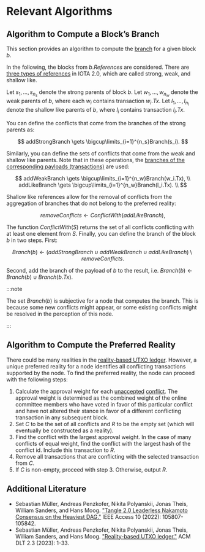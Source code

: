 # Relevant Algorithms

## Algorithm to Compute a Block’s Branch

This section provides an algorithm to compute the [branch](preliminaries.md#reality-based-utxo-ledger) for a given block $b$.

In the following, the blocks from $b.References$ are considered. There are [three types of references](preliminaries.md#block-references) in IOTA 2.0, which are called strong, weak, and shallow like.

Let $s_1,\ldots,s_{n_s}$ denote the strong parents of block $b$. Let $w_1,\ldots,w_{n_w}$ denote the weak parents of $b$, where each $w_i$ contains transaction $w_i.Tx$. Let $l_1,\ldots,l_{n_l}$ denote the shallow like parents of $b$, where $l_i$ contains transaction $l_i.Tx$.

You can define the conflicts that come from the branches of the strong parents as:

$$
addStrongBranch \gets \bigcup\limits_{i=1}^{n_s}Branch(s_i).
$$

Similarly, you can define the sets of conflicts that come from the weak and shallow like parents. Note that in these operations, the [branches of the corresponding payloads (transactions)](preliminaries.md#reality-based-utxo-ledger) are used:

$$
addWeakBranch \gets \bigcup\limits_{i=1}^{n_w}Branch(w_i.Tx), \\
addLikeBranch \gets \bigcup\limits_{i=1}^{n_w}Branch(l_i.Tx). \\
$$

Shallow like references allow for the removal of conflicts from the aggregation of branches that do not belong to the preferred reality:

$$
removeConflicts  \gets ConflictWith(addLikeBranch),
$$

The function $ConflictWith(S)$ returns the set of all conflicts conflicting with at least one element from $S$. Finally, you can define the branch of the block $b$ in two steps. First:

$$
Branch(b)\gets \left(addStrongBranch \cup addWeakBranch \cup addLikeBranch\right) \setminus removeConflicts.
$$

Second, add the branch of the payload of $b$ to the result, i.e. $Branch(b)\gets Branch(b)\cup Branch(b.Tx)$.

:::note

The set $Branch(b)$ is subjective for a node that computes the branch. This is because some new conflicts might appear, or some existing conflicts might be resolved in the perception of this node.

:::

## Algorithm to Compute the Preferred Reality

There could be many realities in the [reality-based UTXO ledger](preliminaries.md#reality-based-utxo-ledger). However, a unique preferred reality for a node identifies all conflicting transactions supported by the node. To find the preferred reality, the node can proceed with the following steps:

1. Calculate the approval weight for each [unaccepted](consensus-flags.md#acceptance-flag) [conflict](preliminaries.md#reality-based-utxo-ledger). The approval weight is determined as the combined weight of the online committee members who have voted in favor of this particular conflict and have not altered their stance in favor of a different conflicting transaction in any subsequent block.
2. Set $C$ to be the set of all conflicts and $R$ to be the empty set (which will eventually be constructed as a reality).
3. Find the conflict with the largest approval weight. In the case of many conflicts of equal weight, find the conflict with the largest hash of the conflict id. Include this transaction to $R$.
4. Remove all transactions that are conflicting with the selected transaction from $C$.
5. If $C$ is non-empty, proceed with step 3. Otherwise, output $R$.

## Additional Literature

- Sebastian Müller, Andreas Penzkofer, Nikita Polyanskii, Jonas Theis, William Sanders, and Hans Moog. ["Tangle 2.0 Leaderless Nakamoto Consensus on the Heaviest DAG."](https://ieeexplore.ieee.org/iel7/6287639/6514899/09907014.pdf) IEEE Access 10 (2022): 105807-105842.
- Sebastian Müller, Andreas Penzkofer, Nikita Polyanskii, Jonas Theis, William Sanders, and Hans Moog. ["Reality-based UTXO ledger."](https://arxiv.org/pdf/2205.01345) ACM DLT 2.3 (2023): 1-33.
